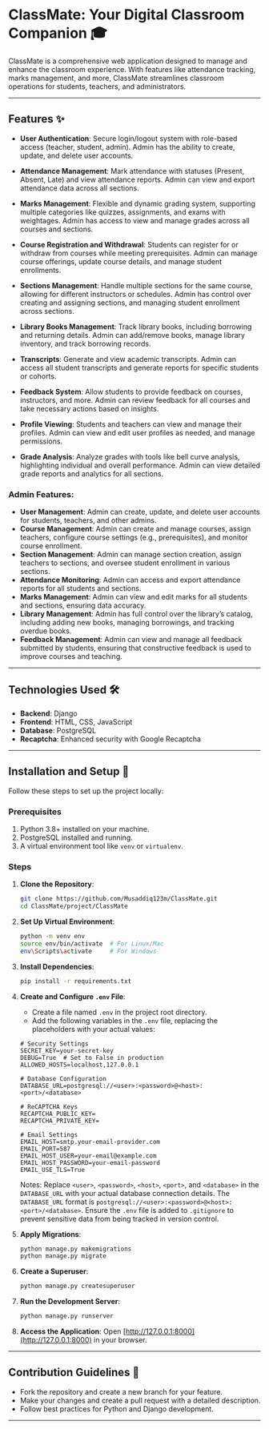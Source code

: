 # ClassMate: Your Digital Classroom Companion 🎓

ClassMate is a comprehensive web application designed to manage and enhance the classroom experience. With features like attendance tracking, marks management, and more, ClassMate streamlines classroom operations for students, teachers, and administrators.

---


## Features ✨

- **User Authentication**: Secure login/logout system with role-based access (teacher, student, admin). Admin has the ability to create, update, and delete user accounts.

- **Attendance Management**: Mark attendance with statuses (Present, Absent, Late) and view attendance reports. Admin can view and export attendance data across all sections.

- **Marks Management**: Flexible and dynamic grading system, supporting multiple categories like quizzes, assignments, and exams with weightages. Admin has access to view and manage grades across all courses and sections.

- **Course Registration and Withdrawal**: Students can register for or withdraw from courses while meeting prerequisites. Admin can manage course offerings, update course details, and manage student enrollments.

- **Sections Management**: Handle multiple sections for the same course, allowing for different instructors or schedules. Admin has control over creating and assigning sections, and managing student enrollment across sections.

- **Library Books Management**: Track library books, including borrowing and returning details. Admin can add/remove books, manage library inventory, and track borrowing records.

- **Transcripts**: Generate and view academic transcripts. Admin can access all student transcripts and generate reports for specific students or cohorts.

- **Feedback System**: Allow students to provide feedback on courses, instructors, and more. Admin can review feedback for all courses and take necessary actions based on insights.

- **Profile Viewing**: Students and teachers can view and manage their profiles. Admin can view and edit user profiles as needed, and manage permissions.

- **Grade Analysis**: Analyze grades with tools like bell curve analysis, highlighting individual and overall performance. Admin can view detailed grade reports and analytics for all sections.

### **Admin Features**:
- **User Management**: Admin can create, update, and delete user accounts for students, teachers, and other admins.
- **Course Management**: Admin can create and manage courses, assign teachers, configure course settings (e.g., prerequisites), and monitor course enrollment.
- **Section Management**: Admin can manage section creation, assign teachers to sections, and oversee student enrollment in various sections.
- **Attendance Monitoring**: Admin can access and export attendance reports for all students and sections.
- **Marks Management**: Admin can view and edit marks for all students and sections, ensuring data accuracy.
- **Library Management**: Admin has full control over the library’s catalog, including adding new books, managing borrowings, and tracking overdue books.
- **Feedback Management**: Admin can view and manage all feedback submitted by students, ensuring that constructive feedback is used to improve courses and teaching.
---

## Technologies Used 🛠️

- **Backend**: Django
- **Frontend**: HTML, CSS, JavaScript
- **Database**: PostgreSQL
- **Recaptcha**: Enhanced security with Google Recaptcha

---

## Installation and Setup 🚀

Follow these steps to set up the project locally:

### Prerequisites

1. Python 3.8+ installed on your machine.
2. PostgreSQL installed and running.
3. A virtual environment tool like `venv` or `virtualenv`.

### Steps

1. **Clone the Repository**:
   ```bash
   git clone https://github.com/Musaddiq123m/ClassMate.git
   cd ClassMate/project/ClassMate
   ```

2. **Set Up Virtual Environment**:
   ```bash
   python -m venv env
   source env/bin/activate  # For Linux/Mac
   env\Scripts\activate     # For Windows
   ```

3. **Install Dependencies**:
   ```bash
   pip install -r requirements.txt
   ```

4. **Create and Configure `.env` File**:
   - Create a file named `.env` in the project root directory.
   - Add the following variables in the `.env` file, replacing the placeholders with your actual values:

   ```env
   # Security Settings
   SECRET_KEY=your-secret-key
   DEBUG=True  # Set to False in production
   ALLOWED_HOSTS=localhost,127.0.0.1

   # Database Configuration
   DATABASE_URL=postgresql://<user>:<password>@<host>:<port>/<database>

   # ReCAPTCHA Keys 
   RECAPTCHA_PUBLIC_KEY=
   RECAPTCHA_PRIVATE_KEY=

   # Email Settings
   EMAIL_HOST=smtp.your-email-provider.com
   EMAIL_PORT=587
   EMAIL_HOST_USER=your-email@example.com
   EMAIL_HOST_PASSWORD=your-email-password
   EMAIL_USE_TLS=True

   ```

   Notes:
   Replace `<user>`, `<password>`, `<host>`, `<port>`, and `<database>` in the `DATABASE_URL` with your actual database connection details.
   The `DATABASE_URL` format is `postgresql://<user>:<password>@<host>:<port>/<database>`.
   Ensure the `.env` file is added to `.gitignore` to prevent sensitive data from being tracked in version control.


5. **Apply Migrations**:
   ```bash
   python manage.py makemigrations
   python manage.py migrate
   ```

6. **Create a Superuser**:
   ```bash
   python manage.py createsuperuser
   ```

7. **Run the Development Server**:
   ```bash
   python manage.py runserver
   ```

8. **Access the Application**:
   Open [http://127.0.0.1:8000](http://127.0.0.1:8000) in your browser.

---

## Contribution Guidelines 🤝

- Fork the repository and create a new branch for your feature.
- Make your changes and create a pull request with a detailed description.
- Follow best practices for Python and Django development.

---
